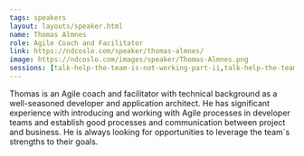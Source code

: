 ```yaml
---
tags: speakers
layout: layouts/speaker.html
name: Thomas Almnes
role: Agile Coach and Facilitator
link: https://ndcoslo.com/speaker/thomas-almnes/
image: https://ndcoslo.com/images/speaker/Thomas-Almnes.png
sessions: [talk-help-the-team-is-not-working-part-ii,talk-help-the-team-is-not-working-part-i]
---
```

Thomas is an Agile coach and facilitator with technical background as a well-seasoned developer and application architect. He has significant experience with introducing and working with Agile processes in developer teams and establish good processes and communication between project and business. He is always looking for opportunities to leverage the team´s strengths to their goals.